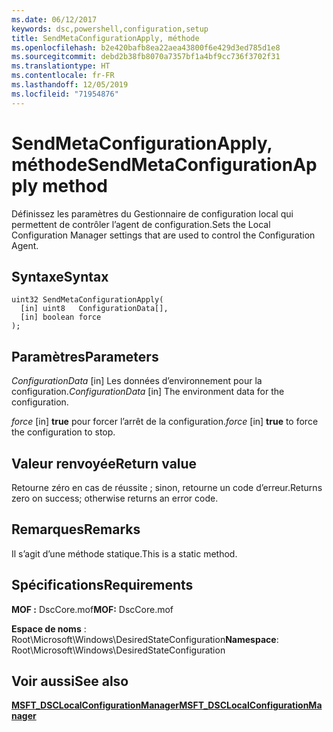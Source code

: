 ```yaml
---
ms.date: 06/12/2017
keywords: dsc,powershell,configuration,setup
title: SendMetaConfigurationApply, méthode
ms.openlocfilehash: b2e420bafb8ea22aea43800f6e429d3ed785d1e8
ms.sourcegitcommit: debd2b38fb8070a7357bf1a4bf9cc736f3702f31
ms.translationtype: HT
ms.contentlocale: fr-FR
ms.lasthandoff: 12/05/2019
ms.locfileid: "71954876"
---
```

# <a name="sendmetaconfigurationapply-method"></a><span data-ttu-id="43426-103">SendMetaConfigurationApply, méthode</span><span class="sxs-lookup"><span data-stu-id="43426-103">SendMetaConfigurationApply method</span></span>

<span data-ttu-id="43426-104">Définissez les paramètres du Gestionnaire de configuration local qui permettent de contrôler l’agent de configuration.</span><span class="sxs-lookup"><span data-stu-id="43426-104">Sets the Local Configuration Manager settings that are used to control the Configuration Agent.</span></span>

## <a name="syntax"></a><span data-ttu-id="43426-105">Syntaxe</span><span class="sxs-lookup"><span data-stu-id="43426-105">Syntax</span></span>

```mof
uint32 SendMetaConfigurationApply(
  [in] uint8   ConfigurationData[],
  [in] boolean force
);
```

## <a name="parameters"></a><span data-ttu-id="43426-106">Paramètres</span><span class="sxs-lookup"><span data-stu-id="43426-106">Parameters</span></span>

<span data-ttu-id="43426-107">*ConfigurationData* \[in\] Les données d’environnement pour la configuration.</span><span class="sxs-lookup"><span data-stu-id="43426-107">*ConfigurationData* \[in\] The environment data for the configuration.</span></span>

<span data-ttu-id="43426-108">*force* \[in\] **true** pour forcer l’arrêt de la configuration.</span><span class="sxs-lookup"><span data-stu-id="43426-108">*force* \[in\] **true** to force the configuration to stop.</span></span>

## <a name="return-value"></a><span data-ttu-id="43426-109">Valeur renvoyée</span><span class="sxs-lookup"><span data-stu-id="43426-109">Return value</span></span>

<span data-ttu-id="43426-110">Retourne zéro en cas de réussite ; sinon, retourne un code d’erreur.</span><span class="sxs-lookup"><span data-stu-id="43426-110">Returns zero on success; otherwise returns an error code.</span></span>

## <a name="remarks"></a><span data-ttu-id="43426-111">Remarques</span><span class="sxs-lookup"><span data-stu-id="43426-111">Remarks</span></span>

<span data-ttu-id="43426-112">Il s’agit d’une méthode statique.</span><span class="sxs-lookup"><span data-stu-id="43426-112">This is a static method.</span></span>

## <a name="requirements"></a><span data-ttu-id="43426-113">Spécifications</span><span class="sxs-lookup"><span data-stu-id="43426-113">Requirements</span></span>

<span data-ttu-id="43426-114">**MOF :** DscCore.mof</span><span class="sxs-lookup"><span data-stu-id="43426-114">**MOF:** DscCore.mof</span></span>

<span data-ttu-id="43426-115">**Espace de noms** : Root\Microsoft\Windows\DesiredStateConfiguration</span><span class="sxs-lookup"><span data-stu-id="43426-115">**Namespace**: Root\Microsoft\Windows\DesiredStateConfiguration</span></span>

## <a name="see-also"></a><span data-ttu-id="43426-116">Voir aussi</span><span class="sxs-lookup"><span data-stu-id="43426-116">See also</span></span>

[<span data-ttu-id="43426-117">**MSFT_DSCLocalConfigurationManager**</span><span class="sxs-lookup"><span data-stu-id="43426-117">**MSFT_DSCLocalConfigurationManager**</span></span>](msft-dsclocalconfigurationmanager.md)
